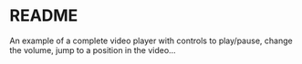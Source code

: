 # README

An example of a complete video player with controls to play/pause, change the volume, jump to a position in the video...


